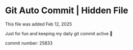 # Git Auto Commit | Hidden File

This file was added Feb 12, 2025

Just for fun and keeping my daily git commit active 🤪

commit number: 25833
